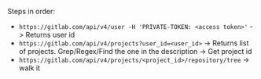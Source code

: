 Steps in order:

* `https://gitlab.com/api/v4/user -H 'PRIVATE-TOKEN: <access token>'` -> Returns user id
* `https://gitlab.com/api/v4/projects?user_id=<user_id>` -> Returns list of projects. Grep/Regex/Find the one in the description -> Get project id
* `https://gitlab.com/api/v4/projects/<project_id>/repository/tree` -> walk it